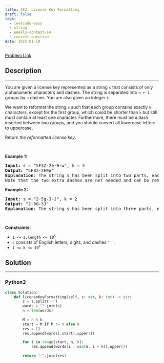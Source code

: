 ```yaml
---
title: 482. License Key Formatting
draft: false
tags: 
  - leetcode-easy
  - string
  - weekly-contest-14
  - contest-question
date: 2022-01-10
---
```


[Problem Link](https://leetcode.com/problems/license-key-formatting/)

## Description

---
<p>You are given a license key represented as a string <code>s</code> that consists of only alphanumeric characters and dashes. The string is separated into <code>n + 1</code> groups by <code>n</code> dashes. You are also given an integer <code>k</code>.</p>

<p>We want to reformat the string <code>s</code> such that each group contains exactly <code>k</code> characters, except for the first group, which could be shorter than <code>k</code> but still must contain at least one character. Furthermore, there must be a dash inserted between two groups, and you should convert all lowercase letters to uppercase.</p>

<p>Return <em>the reformatted license key</em>.</p>

<p>&nbsp;</p>
<p><strong class="example">Example 1:</strong></p>

<pre>
<strong>Input:</strong> s = &quot;5F3Z-2e-9-w&quot;, k = 4
<strong>Output:</strong> &quot;5F3Z-2E9W&quot;
<strong>Explanation:</strong> The string s has been split into two parts, each part has 4 characters.
Note that the two extra dashes are not needed and can be removed.
</pre>

<p><strong class="example">Example 2:</strong></p>

<pre>
<strong>Input:</strong> s = &quot;2-5g-3-J&quot;, k = 2
<strong>Output:</strong> &quot;2-5G-3J&quot;
<strong>Explanation:</strong> The string s has been split into three parts, each part has 2 characters except the first part as it could be shorter as mentioned above.
</pre>

<p>&nbsp;</p>
<p><strong>Constraints:</strong></p>

<ul>
	<li><code>1 &lt;= s.length &lt;= 10<sup>5</sup></code></li>
	<li><code>s</code> consists of English letters, digits, and dashes <code>&#39;-&#39;</code>.</li>
	<li><code>1 &lt;= k &lt;= 10<sup>4</sup></code></li>
</ul>


## Solution

---
### Python3
``` py title='license-key-formatting'
class Solution:
    def licenseKeyFormatting(self, s: str, k: int) -> str:
        s = s.split('-')
        words = "".join(s)
        n = len(words)
        
        M = n % k
        start = M if M != 0 else k
        res = []
        res.append(words[:start].upper())

        for i in range(start, n, k):
            res.append(words[i : min(n, i + k)].upper())
        
        return "-".join(res)
        
        
                
            
```

